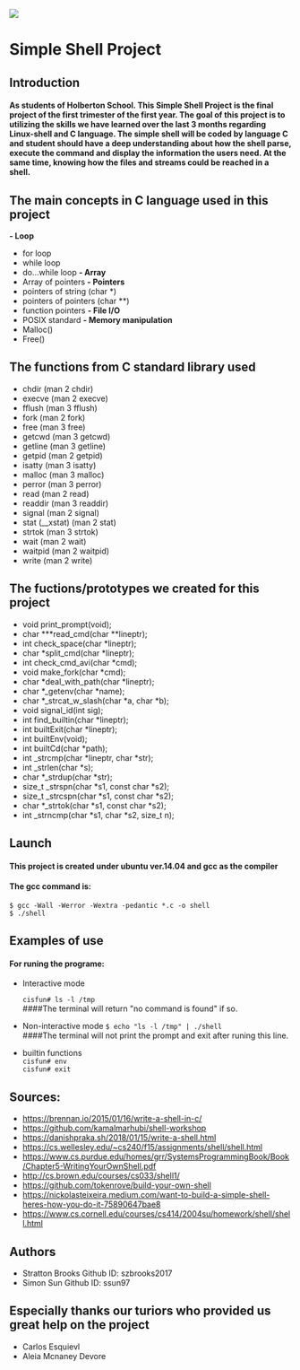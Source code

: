 ![](https://cdn.nikospapagiannopoulos.com/wp-content/uploads/2008/01/linux-shell-command-line.jpg)
# Simple Shell Project
## Introduction
#### 	As students of Holberton School. This Simple Shell Project is the final project of the first trimester of the first year. The goal of this project is to utilizing the skills we have learned over the last 3 months regarding Linux-shell and C language. The simple shell will be coded by language C and student should have a deep understanding about how the shell parse, execute the command and display the information the users need. At the same time, knowing how the files and streams could be reached in a shell.
## The main concepts in C language used in this project
**- Loop**
- 	for loop
- 	while loop
- 	do...while loop
**- Array**
- 	Array of pointers
**- Pointers**
- 	pointers of string (char *)
- 	pointers of pointers (char **)
- 	function pointers
**- File I/O**
- 	POSIX standard
**- Memory manipulation**
- 	Malloc()
- 	Free()
## The functions from C standard library used
- chdir (man 2 chdir)
- execve (man 2 execve)
- fflush (man 3 fflush)
- fork (man 2 fork)
- free (man 3 free)
- getcwd (man 3 getcwd)
- getline (man 3 getline)
- getpid (man 2 getpid)
- isatty (man 3 isatty)
- malloc (man 3 malloc)
- perror (man 3 perror)
- read (man 2 read)
- readdir (man 3 readdir)
- signal (man 2 signal)
- stat (__xstat) (man 2 stat)
- strtok (man 3 strtok)
- wait (man 2 wait)
- waitpid (man 2 waitpid)
- write (man 2 write)
## The fuctions/prototypes we created for this project
- void print_prompt(void);
- char ***read_cmd(char **lineptr);
- int check_space(char *lineptr);
- char *split_cmd(char *lineptr);
- int check_cmd_avi(char *cmd);
- void make_fork(char *cmd);
- char *deal_with_path(char *lineptr);
- char *_getenv(char *name);
- char *_strcat_w_slash(char *a, char *b);
- void signal_id(int sig);
- int find_builtin(char *lineptr);
- int builtExit(char *lineptr);
- int builtEnv(void);
- int builtCd(char *path);
- int _strcmp(char *lineptr, char *str);
- int _strlen(char *s);
- char *_strdup(char *str);
- size_t _strspn(char *s1, const char *s2);
- size_t _strcspn(char *s1, const char *s2);
- char *_strtok(char *s1, const char *s2);
- int _strncmp(char *s1, char *s2, size_t n);
## Launch
#### This project is created under ubuntu ver.14.04 and gcc as the compiler
#### The gcc command is:
`$ gcc -Wall -Werror -Wextra -pedantic *.c -o shell`         
	`$ ./shell`
## Examples of use
#### For runing the programe:
- 	Interactive mode

	`cisfun# ls -l /tmp`         
####The terminal will return "no command is found" if so.
- 	Non-interactive mode
	`$ echo "ls -l /tmp" | ./shell`       
####The terminal will not print the prompt and exit after runing this line.
- 	builtin functions       
	`cisfun# env`         
	`cisfun# exit`
## Sources:
- https://brennan.io/2015/01/16/write-a-shell-in-c/
- https://github.com/kamalmarhubi/shell-workshop
- https://danishpraka.sh/2018/01/15/write-a-shell.html
- https://cs.wellesley.edu/~cs240/f15/assignments/shell/shell.html
- https://www.cs.purdue.edu/homes/grr/SystemsProgrammingBook/Book/Chapter5-WritingYourOwnShell.pdf
- http://cs.brown.edu/courses/cs033/shell1/
- https://github.com/tokenrove/build-your-own-shell
- https://nickolasteixeira.medium.com/want-to-build-a-simple-shell-heres-how-you-do-it-75890647bae8
- https://www.cs.cornell.edu/courses/cs414/2004su/homework/shell/shell.html

## Authors
- Stratton Brooks Github ID: szbrooks2017
- Simon Sun Github ID: ssun97
## Especially thanks our turiors who provided us great help on the project
- Carlos Esquievl
- Aleia Mcnaney Devore


